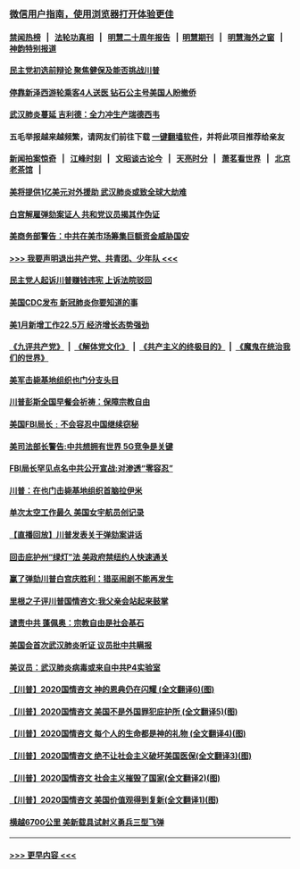 ### [微信用户指南，使用浏览器打开体验更佳](https://github.com/gfw-breaker/banned-news1/blob/master/indexes/wechat-guide.md?t=0)
#### [禁闻热榜](热点新闻.md?t=0)  &nbsp;&nbsp;|&nbsp;&nbsp; [法轮功真相](https://github.com/gfw-breaker/truth/blob/master/README.md?t=0) &nbsp;&nbsp;|&nbsp;&nbsp; [明慧二十周年报告](https://github.com/gfw-breaker/mh-reports/blob/master/README.md?t=0) &nbsp;&nbsp;|&nbsp;&nbsp;[明慧期刊](https://github.com/gfw-breaker/mh-qikan) &nbsp;&nbsp;|&nbsp;&nbsp; [明慧海外之窗](https://github.com/gfw-breaker/mh-news/blob/master/README.md?t=0) &nbsp;&nbsp;|&nbsp;&nbsp; [神韵特别报道](https://github.com/gfw-breaker/mh-news/blob/master/shenyun.md?t=0)
#### [民主党初选前辩论 聚焦健保及能否挑战川普](../pages/prog203/a102772691.md?t=02090333) 
#### [停靠新泽西游轮乘客4人送医 钻石公主号美国人盼撤侨](../pages/prog203/a102772380.md?t=02090333) 
#### [武汉肺炎蔓延 吉利德：全力冲生产瑞德西韦](../pages/prog203/a102772374.md?t=02090333) 
#### 五毛举报越来越频繁，请网友们前往下载 [一键翻墙软件](https://github.com/gfw-breaker/ssr-accounts)，并将此项目推荐给亲友
#### [新闻拍案惊奇](https://github.com/gfw-breaker/banned-news1/blob/master/pages/link4.md) &nbsp;&nbsp;|&nbsp;&nbsp; [江峰时刻](https://github.com/gfw-breaker/banned-news1/blob/master/pages/link4.md) &nbsp;&nbsp;|&nbsp;&nbsp; [文昭谈古论今](https://github.com/gfw-breaker/banned-news1/blob/master/pages/link4.md) &nbsp;&nbsp;|&nbsp;&nbsp; [天亮时分](https://github.com/gfw-breaker/banned-news1/blob/master/pages/link4.md) &nbsp;&nbsp;|&nbsp;&nbsp; [萧茗看世界](https://github.com/gfw-breaker/banned-news1/blob/master/pages/link4.md) &nbsp;&nbsp;|&nbsp;&nbsp; [北京老茶馆](https://github.com/gfw-breaker/banned-news1/blob/master/pages/link4.md) &nbsp;&nbsp;|&nbsp;&nbsp; 
#### [美将提供1亿美元对外援助 武汉肺炎或致全球大劫难](../pages/prog203/a102772361.md?t=02090333) 
#### [白宫解雇弹劾案证人 共和党议员揭其作伪证](../pages/prog203/a102772257.md?t=02090333) 
#### [美商务部警告：中共在美市场筹集巨额资金威胁国安](../pages/prog203/a102772171.md?t=02090333) 
#### [>>> 我要声明退出共产党、共青团、少年队 <<<](https://github.com/begood0513/goodnews/blob/master/quit/letter.md) 
#### [民主党人起诉川普赚钱违宪 上诉法院驳回](../pages/prog203/a102772089.md?t=02090333) 
#### [美国CDC发布 新冠肺炎你要知道的事](../pages/prog203/a102772116.md?t=02090333) 
#### [美1月新增工作22.5万 经济增长态势强劲](../pages/prog203/a102771991.md?t=02090333) 
#### [《九评共产党》](https://github.com/begood0513/9ping.md/blob/master/README.md) &nbsp;|&nbsp; [《解体党文化》](../../../../jtdwh.md/blob/master/README.md)  &nbsp;|&nbsp; [《共产主义的终极目的》](../../../../gczydzjmd.md/blob/master/README.md) &nbsp;|&nbsp; [《魔鬼在统治我们的世界》](../../../../mgztzwmdsj.md/blob/master/README.md) 
#### [美军击毙基地组织也门分支头目](../pages/prog203/a102771936.md?t=02090333) 
#### [川普彭斯全国早餐会祈祷：保障宗教自由](../pages/prog203/a102771902.md?t=02090333) 
#### [美国FBI局长﹕不会容忍中国继续窃秘](../pages/prog203/a102771825.md?t=02090333) 
#### [美司法部长警告:中共想拥有世界 5G竞争是关键](../pages/prog203/a102771383.md?t=02090333) 
#### [FBI局长罕见点名中共公开宣战:对渗透“零容忍”](../pages/prog203/a102771829.md?t=02090333) 
#### [川普：在也门击毙基地组织首脑拉伊米](../pages/prog203/a102771528.md?t=02090333) 
#### [单次太空工作最久 美国女宇航员创记录](../pages/prog203/a102771110.md?t=02090333) 
#### [【直播回放】川普发表关于弹劾案讲话](../pages/prog203/a102771345.md?t=02090333) 
#### [回击庇护州“绿灯”法 美政府禁纽约人快速通关](../pages/prog203/a102771308.md?t=02090333) 
#### [赢了弹劾川普白宫庆胜利：猎巫闹剧不能再发生](../pages/prog203/a102771241.md?t=02090333) 
#### [里根之子评川普国情咨文:我父亲会站起来鼓掌](../pages/prog203/a102771145.md?t=02090333) 
#### [谴责中共 蓬佩奥：宗教自由是社会基石](../pages/prog203/a102771094.md?t=02090333) 
#### [美国会首次武汉肺炎听证  议员批中共瞒报](../pages/prog203/a102771028.md?t=02090333) 
#### [美议员：武汉肺炎病毒或来自中共P4实验室](../pages/prog203/a102770829.md?t=02090333) 
#### [【川普】2020国情咨文 神的恩典仍在闪耀 (全文翻译6)(图)](../pages/prog203/a102770721.md?t=02090333) 
#### [【川普】2020国情咨文 美国不是外国罪犯庇护所 (全文翻译5)(图)](../pages/prog203/a102770713.md?t=02090333) 
#### [【川普】2020国情咨文 每个人的生命都是神的礼物 (全文翻译4)(图)](../pages/prog203/a102770709.md?t=02090333) 
#### [【川普】2020国情咨文 绝不让社会主义破坏美国医保(全文翻译3)(图)](../pages/prog203/a102770650.md?t=02090333) 
#### [【川普】2020国情咨文 社会主义摧毁了国家(全文翻译2)(图)](../pages/prog203/a102770649.md?t=02090333) 
#### [【川普】2020国情咨文 美国价值观得到复新(全文翻译1)(图)](../pages/prog203/a102770644.md?t=02090333) 
#### [横越6700公里 美新载具试射义勇兵三型飞弹](../pages/prog203/a102770574.md?t=02090333) 

----
#### [ >>> 更早内容 <<< ](../indexes/prog203-earlier.md)
